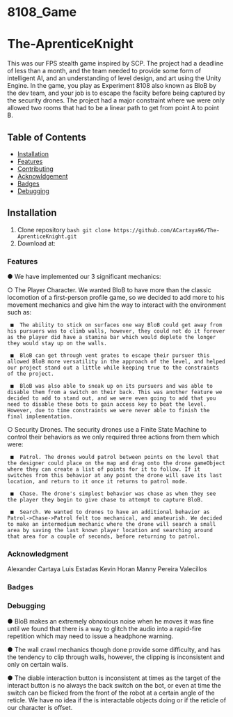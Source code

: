 # 8108_Game
# The-AprenticeKnight
 
This was our FPS stealth game inspired by SCP. The project had a deadline of less than a month, and the team needed to provide some form of intelligent AI, and an understanding of level design, and art using the Unity Engine. In the game, you play as Experiment 8108 also known as BloB by the dev team, and your job is to escape the faciity before being captured by the security drones. The project had a major constraint where we were only allowed two rooms that had to be a linear path to get from point A to point B.

## Table of Contents
- [Installation](#installation)
- [Features](#features)
- [Contributing](#contributing)
- [Acknowldgement](#acknowledgment)
- [Badges](#badges)
- [Debugging](#debugging)

## Installation
1. Clone repository ` bash git clone https://github.com/ACartaya96/The-AprenticeKnight.git ` 
2. Download at: 

### Features
●	We have implemented our 3 significant mechanics:
  
  ○	The Player Character. We wanted BloB to have more than the classic locomotion of a first-person profile game, so we decided to add more to his movement mechanics and give him the way to interact with the environment such as:
     
     ■	The ability to stick on surfaces one way BloB could get away from his pursuers was to climb walls, however, they could not do it forever as the player did have a stamina bar which would deplete the longer they would stay up on the walls.
     
     ■	BloB can get through vent grates to escape their pursuer this allowed BloB more versatility in the approach of the level, and helped our project stand out a little while keeping true to the constraints of the project.
     
     ■	BloB was also able to sneak up on its pursuers and was able to disable them from a switch on their back. This was another feature we decided to add to stand out, and we were even going to add that you need to disable these bots to gain access key to beat the level. However, due to time constraints we were never able to finish the final implementation.
  
  ○	Security Drones. The security drones use a Finite State Machine to control their behaviors as we only required three actions from them which were:
    
     ■	Patrol. The drones would patrol between points on the level that the designer could place on the map and drag onto the drone gameObject where they can create a list of points for it to follow. If it switches from this behavior at any point the drone will save its last location, and return to it once it returns to patrol mode.
     
     ■	Chase. The drone's simplest behavior was chase as when they see the player they begin to give chase to attempt to capture BloB.
      
     ■  Search. We wanted to drones to have an additional behavior as Patrol->Chase->Patrol felt too mechanical, and amateurish. We decided to make an intermedium mechanic where the drone will search a small area by saving the last known player location and searching around that area for a couple of seconds, before returning to patrol.
     
### Acknowledgment
Alexander Cartaya
Luis Estadas
Kevin Horan
Manny Pereira Valecillos

### Badges


### Debugging
●	BloB makes an extremely obnoxious noise when he moves it was fine until we found that there is a way to glitch the audio into a rapid-fire repetition which may need to issue a headphone warning.

● The wall crawl mechanics though done provide some difficulty, and has the tendency to clip through walls, however, the clipping is inconsistent and only on certain walls.

● The diable interaction button is inconsistent at times as the target of the interact button is no always the back switch on the bot, or even at time the switch can be flicked from the front of the robot at a certain angle of the reticle. We have no idea if the is interactable objects doing or if the reticle of our character is offset.

 
